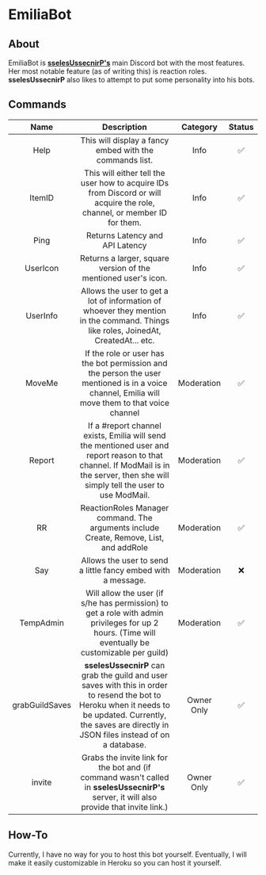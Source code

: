 # EmiliaBot

## About

EmiliaBot is **[sselesUssecnirP's](https://github.com/sselesUssecnirP)** main Discord bot with the most features. Her most notable feature (as of writing this) is reaction roles. **sselesUssecnirP** also likes to attempt to put some personality into his bots. 
 
## Commands

| Name | Description | Category | Status |
| :-----: | :------------: | :-----: | :-----: |
| Help | This will display a fancy embed with the commands list. | Info | ✅ |
| ItemID | This will either tell the user how to acquire IDs from Discord or will acquire the role, channel, or member ID for them. | Info | ✅ |
| Ping | Returns Latency and API Latency | Info | ✅ |
| UserIcon | Returns a larger, square version of the mentioned user's icon. | Info | ✅ |
| UserInfo | Allows the user to get a lot of information of whoever they mention in the command. Things like roles, JoinedAt, CreatedAt... etc. | Info | ✅ |
| MoveMe | If the role or user has the bot permission and the person the user mentioned is in a voice channel, Emilia will move them to that voice channel | Moderation | ✅ |
| Report | If a #report channel exists, Emilia will send the mentioned user and report reason to that channel. If ModMail is in the server, then she will simply tell the user to use ModMail. | Moderation | ✅ |
| RR | ReactionRoles Manager command. The arguments include Create, Remove, List, and addRole | Moderation | ✅ |
| Say | Allows the user to send a little fancy embed with a message. | Moderation | ❌ |
| TempAdmin | Will allow the user (if s/he has permission) to get a role with admin privileges for up 2 hours. (Time will eventually be customizable per guild) | Moderation | ✅ |
| grabGuildSaves | **sselesUssecnirP** can grab the guild and user saves with this in order to resend the bot to Heroku when it needs to be updated. Currently, the saves are directly in JSON files instead of on a database. | Owner Only | ✅ |
| invite | Grabs the invite link for the bot and (if command wasn't called in **sselesUssecnirP's** server, it will also provide that invite link.) | Owner Only | ✅ |

## How-To

Currently, I have no way for you to host this bot yourself. Eventually, I will make it easily customizable in Heroku so you can host it yourself.